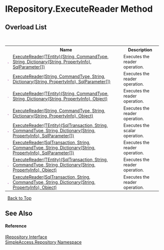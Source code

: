 # IRepository.ExecuteReader Method 
 


## Overload List
&nbsp;<table><tr><th></th><th>Name</th><th>Description</th></tr><tr><td>![Public method](media/pubmethod.gif "Public method")</td><td><a href="a58cf6f5-8c60-8d68-1a7f-0fced99f8103">ExecuteReader(TEntity)(String, CommandType, String, Dictionary(String, PropertyInfo), SqlParameter[])</a></td><td>
Executes the reader operation.</td></tr><tr><td>![Public method](media/pubmethod.gif "Public method")</td><td><a href="c23a6b7e-efa9-6558-a90e-bb5ce15e47b9">ExecuteReader(String, CommandType, String, Dictionary(String, PropertyInfo), SqlParameter[])</a></td><td>
Executes the reader operation.</td></tr><tr><td>![Public method](media/pubmethod.gif "Public method")</td><td><a href="73f6fb45-8a41-88bb-c976-3a12ba0e5964">ExecuteReader(TEntity)(String, CommandType, String, Dictionary(String, PropertyInfo), Object)</a></td><td>
Executes the reader operation.</td></tr><tr><td>![Public method](media/pubmethod.gif "Public method")</td><td><a href="1f05539b-5939-da2f-0423-cccfa971dd9b">ExecuteReader(String, CommandType, String, Dictionary(String, PropertyInfo), Object)</a></td><td>
Executes the reader operation.</td></tr><tr><td>![Public method](media/pubmethod.gif "Public method")</td><td><a href="76046eee-9a57-c3b8-19bd-67c3a148cdbd">ExecuteReader(TEntity)(SqlTransaction, String, CommandType, String, Dictionary(String, PropertyInfo), SqlParameter[])</a></td><td>
Executes the scalar operation.</td></tr><tr><td>![Public method](media/pubmethod.gif "Public method")</td><td><a href="e88ab6fc-0339-25d4-0762-6bba33e394ac">ExecuteReader(SqlTransaction, String, CommandType, String, Dictionary(String, PropertyInfo), SqlParameter[])</a></td><td>
Executes the reader operation.</td></tr><tr><td>![Public method](media/pubmethod.gif "Public method")</td><td><a href="2a9eb760-5fc1-fee4-6f66-15b3098df142">ExecuteReader(TEntity)(SqlTransaction, String, CommandType, String, Dictionary(String, PropertyInfo), Object)</a></td><td>
Executes the reader operation.</td></tr><tr><td>![Public method](media/pubmethod.gif "Public method")</td><td><a href="ba1e7ed0-1591-4c85-4371-4690d33f97bd">ExecuteReader(SqlTransaction, String, CommandType, String, Dictionary(String, PropertyInfo), Object)</a></td><td>
Executes the reader operation.</td></tr></table>&nbsp;
<a href="#irepository.executereader-method">Back to Top</a>

## See Also


#### Reference
<a href="fd07fd9c-c261-ae68-1133-7b203b4c101f">IRepository Interface</a><br /><a href="41571b4f-ca9a-e902-c5ef-a7c14c631bb2">SimpleAccess.Repository Namespace</a><br />